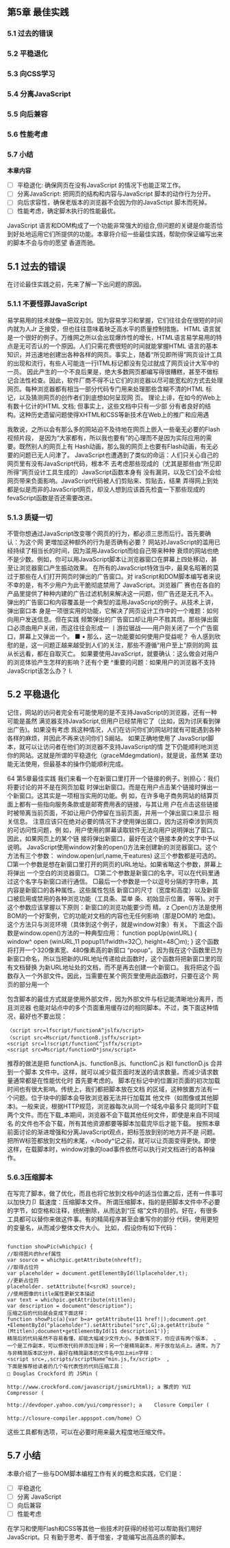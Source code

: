 ##  第5章 最佳实践
###  5.1 过去的错误
###  5.2 平稳退化
###  5.3 向CSS学习
###  5.4 分离JavaScript
###  5.5 向后兼容
###  5.6 性能考虑
###  5.7 小结

**本章内容**
- [ ] 平稳退化: 确保网页在没有JavaScript 的情况下也能正常工作。
- [ ] 分离JavaScript: 把网页的结构和内容与JavaScript 脚本的动作行为分开。
- [ ] 向后求容性，确保老版本的浏览器不会因为你的JavaSctipt 脚木而死掉。
- [ ] 性能考虑，确定脚木执行的性能最优。  

JavaScript 语言和DOM构成了一个功能非常强大的组合,但问题的关键是你能否恰到好处地运用它们所提供的功能。本章将介绍一些最佳实践，帮助你保证编写出来的脚本不会与你的愿望
香道而驰。

##  5.1 过去的错误  

在讨论最住实践之前，先来了解一下出问题的原因。  

###  5.1.1 不要怪罪JavaScript  

易学易用的技术就像一把双刃剑。因为容易学习和掌握，它们往往会在很短的时间内就为人Jr 乏接受，但也往往意味着映乏高水平的质量控制措施。
HTML 语言就是一个很好的例子。万维网之所以会出现爆炸性的增长，HTML语言易学易用的特点是无可否认的一个原因。人们只需花费很短的时间就能掌握HTML 语言的基本知识，并迅速地创建出各种各样的网页。事实上，随着“所见即所得”网页设计工具的出现和流行，有些人可能连一行ITML标记都没有见过就成了网页设计大军中的一员。
因此产生的一个不良后果是，绝大多数网页都编写得很糟糕，甚至不做标记合法性裣查。因此，软件厂商不得不让它们的浏览器以尽可能宽松的方式去处理网页。每种浏览器都有相当一部分代码专门用来处理那些含糊不清的HTML 标记，以及猜测网页的创作者们到底想如何呈现网
页。
理论上诽，在如今的Web上有数十亿计的HTML 文档; 但事实上，这些文档中只有一少部
分有者良好的结构。这种历史遗留问题使得XHTML和CSS等新技术在Web上的推广和应用遇


我敢说，之所以会有那么多的网站迫不及待地在网页上嵌入一些毫无必要的Flash视频片段， 是因为“大家都有，所以我也要有”的心理而不是因为实际应用的需要。既然别人的网页上有 Hash动画，那么我的网页上也要有Flash动画，有无必要的问题已无人问津了。
JavaScript也遭遇到了类似的命运：人们只关心自己的网页里有没有JavaScript代码，根本不 去考虑那些现成的（尤其是那些由“所见即所得”网页设计工具生成的）JavaScript函数本身有 没有漏洞，以及它们会不会给网页带来负面影响。JavaScript代码被人们剪贴来、剪贴去，结果 弄得网上到处都是似是而非的JavaScript网页，却没人想到应该首先检査一下那些现成的 fevaScript函数是否还需要改进。  

###  5.1.3 质疑一切  




不管你想通过JavaScript改变哪个网页的行为，都必须三思而后行。首先要确认：为这个网
更増加这种额外的行为是否确有必要？
网站对JavaScript的滥用已经持续了相当长的时间，因为滥用JavaScript而给自己带来种种
衰烦的网站也绝不是少数。例如，你可以用JavaScript脚本让浏览器窗口在屏幕上四处移动，甚
至让浏览器窗口产生振动效果。
在所有的JavaScript特效当中，最臭名昭著的莫过于那些在人们打开网页时弹出的广告窗口。对
iraScript和DOM脚本编写者来说不幸的是，有不少用户为此干脆彻底禁用了 JavaScript。浏览器厂
赛也在各自的产品里提供了种种内建的广告过滤机制来解决这一问题，但广告还是无孔不入。
弹出的广告窗口和内容覆盖是一个典型的滥用JavaScript的例子。从技术上讲，弹出窗口本
身是一项很实用的功能，它解决了网页设计工作中的一个难题：如何向用户发送信息。但在实践
频繁弹出的广告窗口却让用户不胜其烦。那些弹出窗口必须由用户关闭，而这往往会形成一
丨游拉锯战——用户刚关闭了一个广告窗口，屏幕上又弹出一个。
■ •
那么，这一功能要如何使用户受益呢？
令人感到欣慰的是，这一问题正越来越受到人们的关注，那些不遵循“用户至上”原则的网
兹从长远看，都在自取灭亡。
如果要使用JavaScript，就要确认：这么做会对用户的浏览体验产生怎样的影响？还有个更 ^重要的问题：如果用户的浏览器不支持JavaScript该怎么办？
I.  

##  5.2 平稳退化  

记住，网站的访问者完全有可能使用的是不支持JavaScript的浏览器，还有一种可能是虽然 满览器支持JavaScript,但用户已经禁用它了（比如，因为讨厌看到弹出广告)。如果没有考虑 爲这种情况，人们在访问你们的网站时就有可能遇到各种各样的麻烦，并因此不再来访问你们
S阚站。
如果正确地使用了 JavaScript脚本，就可以让访问者在他们的浏览器不支持JavaScript的情 芝下仍能顺利地浏览你的网站。这就是所谓的平稳退化（graceMdegmdation)，就是说，虽然某 垄功能无法使用，但最基本的操作仍能顺利完成。

64 第5章最佳实践
我们来看一个在新窗口里打开一个链接的例子。别担心：我们将要讨论的并不是在网页加载 时弹出新窗口。而是在用户点击某个链接时弹出一个新窗口。这其实是一项相当实用的功能。例 如，在许多电子商务网站的结算页面上都有一些指向服务条款或是邮寄费用表的链接，与其让用 户在点击这些链接时被带离当前页面，不如让用户仍停留在当前页面，并用一个弹出窗口来显示 相关信息。
注意应该只在绝对必要的情况下才使用弹出窗口，因为这将牵涉到网页的可访问性问题，例 如，用户使用的屏幕读取软件无法向用户说明弹出了窗口。因此，如果网页上的某个链 接将弹出新窗口，最好在这个链接本身的文字中予以说明。
JavaScript使用window对象的open()方法来创建新的浏览器窗口。这个方法有三个参数：
window.open(url,name,干eatures)
这三个参数都是可选的。
□第一个参数是想在新窗口里打开的网页的URL地址。如果省略这个参数，屏幕上将弹出 一个空白的浏览器窗口。
□第二个参数是新窗口的名字。可以在代码里通过这个名字与新窗口进行通信。
□最后一个参数是一个以逗号分隔的字符串，其内容是新窗口的各种属性。这些属性包括 新窗口的尺寸（宽度和高度）以及新窗口被启用或禁用的各种浏览功能（工具条、菜单 条、初始显示位置，等等)。对于这个参数应该掌握以下原则：新窗口的浏览功能要少而 精。	z
〇pen()方法是使用BOM的一个好案例，它的功能对文档的内容也无任何影响（那是DOM的 地盘)。这个方法只与浏览环境（具体到这个例子，就是window对象）有关。
下面这个函数是window.open()方法的一种典型应用：
function popUp(winURL) {
window^ open (winURL,11 popup11/fwidth=32〇, height=48〇m);
}
这个函数将打开一个320像素宽、480像素高的新窗口 “popup”。因为我在这个函数里已为 新窗口命名，所以当把新的URL地址传递给此函数时，这个函数将把新窗口里的现有文档替换 为新URL地址处的文档，而不是再去创建一个新窗口。
我将把这个函数存入一个外部文件。因此，当需要在某个网页里使用此函数时，只要在这个 网页的<head>部分用一个<script>标签导入那个外部文件即可。函数本身不会对网页的可访问性 产生任何影响，会影响到网页的只是：我将如何使用此函数。
调用popUp函数的一个办法是使用伪协议（pseudo-protocol)。
“javascript:” 伪协议
“真”协议用来在因特网上的计算机之间传输数据包，如HTTP协议(http://)、FTP协议(ftp://)

5.2平稳退化 65
等，伪协议则是一种非标准化的协议。“javascript:”伪协议让我们通过一个链接来调用JavaScript
祿。
下面是通过“javascript”伪协议调用popUp()函数的具体做法：
<a href=,!javascript:popUp(1 http://www^example^com/1)ju>Example</a>
g	这条语句在支持“javascript”伪协议的浏览器中运行正常，较老的浏览器则会去尝试打开那
接但失败，支持这种伪协议但禁用了 JavaScript功能的浏览器会什么也不做。
总之，在HTML文档里通过“javascript:”伪协议调用JavaScript代码的做法非常不好。  

###  5.2.2 内嵌的事件处理函数  

我们已经在第4章的图片库脚本见识过事件处理函数的用途和用法了：把oncllck事件处理 运数作为属性嵌入<a>标签，该处理函数将在oncllck事件发生时调用图片切换函数。
这个技巧同样可以用来调用popup函数。但当在某个链接里用oncllck事件处理函数去打开 夢窗口时，这个链接的href属性似乎没有什么用处——与这个链接有关的重要信息已经都包括 £它的oncllck属性里了。这也正是我们经常会看到如下所示的链接的原因：
<a hre干onclick=MpopUp('httpr/Zwww.example• com/1);
• return false; ,r>Example<a>
因为在上面这条HTML指令里使用了 return false语句，这个链接不会真的被打开。“#”符 是一个仅供文档内部使用的链接记号（单就这条指令而言，“#”是未指向任何目标的内部链



戔;。在某些浏览器里，“#”链接指向当前文档的开头。把h「ef属性的值设置为“#”只是为了
一个空链接。实际工作全部由oncllck属性负责完成。
很遗憾，这个技巧与用“javascript”伪协议调用JavaScript代码的做法同样糟糕，因为它们
蔡不能平稳退化。如果用户已经禁用了浏览器的JavaScript功能，这样的链接将毫无用处。  

###  5.2.3 谁关心这个  

或许你对我反复强调“平稳退化”有些不解：让那些不支持或禁用了 JavaScript功能的浏览
香也能顺利地访问你的网站真的那么重要吗？
请想象一下，有个访问者来到了你的网站，他总是在浏览Web时同时禁用图像和JavaScript。
家肯定认为如今这样的用户已非常少见，而事实也正是如此。但这个访问者非常重要。
你想象的那个用户是一个搜索机器人（searchbot)。搜索机器人是一种自动化的程序，它们
氯览Web的目的是为了把各种网页添加到捜索引擎的数据库里。各大捜索引擎都有类似的程序。
目前，只有极少数搜索机器人能够理解JavaScript代码。所以，如果你的JavaScript网页不能平
稳退化，它们在搜索引擎上的排名就可能大受损害。
具体到popUp()函数，为其中的JavaScript代码预留出退路很简单：在链接里把href属性设
置为真实存在的URL地址，让它成为一个有效的链接，如下所示：
<a href=Hhttp://www^example•com/tr
• onclick=l,popUp(,http://www.exaniple^cornl; return false;,f>Example</a>

66 第5章最佳实践
因为URL地址出现了两次，上面这些代码显得有点冗长，但我们可以利用JavaScript语言把 它改写得简明一些。this可以用来代表任何一种当前元素，所以可以用this和getAttrlbuteO方 法提取出h「ef属性的值，如下所示：
<a href="http://www,examplK；om/’’
• onclick="popUp(this.getAttribute(rhref'); return false;”>Example</a>
老实说，上面这条语句没有精简多少。当前链接的h「ef属性还有一个更简明的引用办法 	使用由DOM提供的tlri s. href属性：
<a href=n http ://www* example •corn/11
^ onclick=npopUp(this.href; return false;f,>Example</a>
不管采用哪种方法，重要的是href属性现在已经有了合法的值。与h「ef= "javascript: •••" 或href ="#"相比，这几种变体的效果要好得多。
所以，在把href属性设置为真实存在的URL地址后，即使JavaScript已被禁用（或遇到了 捜索机)，这个链接也是可用的。虽然这个链接在功能上打了点儿折扣（因为它没有打开一个新 窗口），但它并没有彻底失效。这是一个经典的“平稳退化”的例子。
在本书此前介绍的所有技巧当中，这个技巧是最有用的，但它还有改进的余地。这个技巧 最明显的不足是：每当需要打开新窗口时，就不得不把一些JavaScript代码嵌入标记文档中。如 果能把包括事件处理函数在内的所有JavaScript代码全都放在外部文件里，这个技巧将更加完 善。  

##  5.3 向CSS学习  

此前，我曾以JavaScript和Flash为例，对技术会因为在诞生初期被人们滥用而造成恶劣后 果的问题进行了讨论。我们可以从过去的失误里学到很多东西。
不过，还有一些技术是从一开始就被人们小心谨慎地使用着的。我们可以从它们那里学到更 多的东西。  

###  5.3.1 结构与样式的分离  

CSS (层叠样式表）是一项了不起的技术。CSS可以让人们对网站设计工作中的各个方面做 出严格细致的控制。表面上看，CSS技术并无新内容，CSS能做到的用<table^fl<font^标签也 可以做到。CSS技术的最大优点是，它能够帮助你将Web文档的内容结构（标记）和版面设计 (样式）分离开来。
我们经常会遇到一些几乎每个元素都带有style属性的Web文档，而这是CSS技术最缺乏 效率的用法之一。真正能从CSS技术获益的方法，是把样式全部转移到外部文件中去。
与JavaScript和Flash相比，CSS的“出生”日期要晚得多。或许是已经从滥用JavaScript和 Flash的后果中吸取了教训的缘故，网页设计人员一开始使用CSS时就采用了一种深思熟虑、渐 进增强的态度。
把文档的结构和样式分为两部分的CSS技术给每个人都带来了方便。如果你的工作是编写的内容，现在只要集中精力把文档的内容正确地标记出来就行了，用不着再与充斥着<able> .^f〇nt>等标签的模板打交道，也就用不着再担心会把文档的版面设计弄得一团糟。如果你的工 修是设计网页的版面，现在只要集中精力把诸如颜色、字体和位置等在一些外部文件里设置妥当 盏行了，而无需再接触文档，最多只需要添加些类或是Id属性。
作为CSS技术的突出优点，文档结构与文档样式的分离可以确保网页都能平稳退化。具备 C5S支持的浏览器固然可以把网页呈现得美仑美奂，不支持或禁用了 CSS功能的浏览器同样可 网页的内容按照正确的结构显示出来。
按这种原则使用JavaScript时，我们可以从CSS身上借鉴到很多东西。  

###  5.3.2 渐进增强  

在网页设计人员当中流传着这样一句格言：“内容就是一切”。如果没有内容，创建网站还有
I用？
话虽如此，也不能简单地把原始内容发布到网上，而不加任何描述。内容需要用HTML或 TML之类的标记语言来描述。在创建网站的时候，给内容加上正确的HTML标记是第一个步 或许也是最重要的步骤。我们可以修正那句格言为“标记良好的内容就是一切”。
只有正确地使用标记语言才能对内容做出准确的描述。各种标记负责提供诸如“这是列表 獲\ “这是文本段落”之类的信息。如果不使用<11>、<P>之类的标签，我们就很难把它们区分
在给内容加上各种标记后，就可以使用各种CSS指令控制内容的显示效果。CSS指令构成 了一个表示层。这个表示层就像是一张透明的彩色薄膜，可以包裹到文档的结构上，使文档的内 容呈现出各种色彩。但即使去掉这个表示层，文档的内容也依然可以访问（只是缺乏色彩而已)。 所谓“渐进增强”就是用一些额外的信息层去包裹原始数据。按照“渐进增强”原则创建出 网页几乎（如果不是“全部”的话）都符合“平稳退化”原则。
类似于CSS，JavaScript和DOM提供的所有功能也应该构成一个额外的指令层。CSS代码负 衰提供关于“表示”的信息，JavaScript代码负责提供关于“行为”的信息。行为层的应用方式
与表不层一样。
要想获得最佳的“表示”效果，就应该把CSS代码从HTML文档里分离出来放在一些外部 文件里。像下面这样把CSS代码混杂在HTML文档里也不是不可以，但这种做法弊大于利：
<p style=Mfont-weight: bold; color: red;"> Be careful!.
</p>	、
更值得推荐的办法是，先把样式信息存入一个外部文件，再在文档的head部分用<11nk>标签 妄调用这个文件：
•warning { font-weight: bold;

68	第5章最佳实践
cl ass属性是样式与文档内容之间的联结纽带：
<p class=,lwarning,t>
Be careful!
</p>
这显然更容易阅读和理解，而且样式信息也更容易修改了。例如，假设你在100个文档里使 用了 warning类来排版各种警告信息，而现在想统一改变那些警告信息的显示效果，比如把它们 的颜色都从红色改为蓝色。那么，如果你已经把它们的表示层和结构分开了，就可以很容易地修 改样式了。
•warning { font-weight: bold; color: blue;
>
如果把这个样式混杂在那i〇〇个文档里，则不得不进行大量的“搜索并替换”操作。
显然，把CSS代码从HTML文档里分离出来可以让CSS工作得最好。这个适用于CSS表示 层的结论同样适用于JavaScript行为层。  

##  5.4 分离 JavaScript  

你此前见到的JavaScript代码都已经与HTML文档分得很开了。负责实际完成各项任务的 JavaScript函数都已存入外部文件，问题出现在内嵌的事件处理函数中。
类似于使用style属性，在HTML文档里使用诸如oncllck之类的属性也是一种既没有效率 又容易引发问题的做法。如果我们用一个“挂钩”、，就像CSS机制中的class或Id属性那样，把 JavaScript代码调用行为与HTML文档的结构和内容分离开，网页就会健壮得多。那么，可否用 下面这条语句来表明“当这个链接被点击时，它将调用popUpO函数”的意思呢？
<a href-Mhttp://www•example•com/n class=,,popup,l>Example</a>
我很高兴告诉大家：完全可以这样做。JavaScript语言不要求事件必须在HTML文档里处理， 我们可以在外部JavaScript文件里把一个事件添加到HTML文档中的某个元素上：
element.event = action...
关键是怎样才能把应该获得这个事件的元素确定下来。这个问题可以利用class或Id属性 来解决。
如果想把一个事件添加到某个带有特定Id属性的元素上，用getElementByld就可以解决问题:
getElementByld(id).event = action
如果事情涉及多个元素，我们可以用getElementsByTagName和getAttribute把事件添加到有 着特定属性的一组元素上。
具体步骤如下所示。
把文档里的所有链接全放入一个数组里。
遍历数组。
如果某个链接的cl ass属性等于popup，就表示这个链接在被点击时应该调用popUpO函数。


人把这个链接的href属性值传递给popUp()函数；
B.取消这个链接的默认行为，不让这个链接把访问者带离当前窗口。 面是实现上述步骤的JavaScript代码：
var links = document.getElementsByTagName(Mafl); for (var i=0; i<links*length; i++) { if (links[i].getAttribute(Mclass!f) == npopupH) { links[i]^onclick = function() { popUp(this^getAttribute(,!hrefrt)); return false:
以上代码将把调用popUpO函数的oncli'ck事件添加到有关的链接上。只要把它们存入一个外
JavaScript文件，就等于是把这些操作从HTML文档里分离出来了。而这就是“分离JavaScript”
义。
还有个问题需要解决：如果把这段代码存入外部JavaScript文件，它们将无法正常运行。因
段代码的第一行是：
var links = document^getElementsByTagName(,laM);
这条语句将在JavaScript文件被加载时立刻执行。如果JavaScript文件是从HTML文档的
w分用<sc「1pt>标签调用的，它将在HTML文档之前加载到浏览器里。同样，如果<sc「1pt>
位于文档底部</body>之前，就不能保证哪个文件最先结束加载（浏览器可能一次加载多个)。
运为脚本加载时文档可能不完整，所以模型也不完整。没有完整的DOM, getElementsByTagName
等方法就不能正常工作。
必须让这些代码在HTML文档全部加载到浏览器之后马上开始执行。还好，HTML文档全 奪 加载完毕时将触发一个事件，这个事件有它自己的事件处理函数。
文档将被加载到一个浏览器窗口里，document对象又是window对象的一个属性。当window 诗象触发onload事件时，document对象已经存在。
我将把我的JavaScript代码打包在prepareLInks函数里，并把这个函数添加到window对象的 7]oad事件上去。这样一来，DOM就可以正常工作了：

window.onload = prepareLinks;
function prepareLinks() {
var links = document•getElementsByTagName(tlan);
for (var i=〇; i<links^length; i++) {
if (links[i]^getAttribute(HclassH)
links[i]•onclick = function() {
popUp(this^getAttribute(l,href,1));
return false;

"popup”） {
别忘记把popup函数也保存到那个外部JavaScript文件里去:

function popUp(winURL) {
window^open(winURL/,popup,f/lwidth=320,height=480n);
这是一个非常简单的例子，但它演示了怎样才能成功地把行为与结构分离开来。在第6章， 我还会介绍几种可以在文档加载时把事件添到元素上去的巧妙办法。  

##  5.5 向后兼容  

正如前面反复强调的那样，你的网站的访问者很可能未启用JavaScript功能。此外，不同的 浏览器对JavaScript的支持程度也不一样。绝大多数浏览器都能或多或少地支持JavaScript，而绝 大多数现代的浏览器对DOM的支持都非常不错。但比较古老的浏览器却很可能无法理解DOM 提供的方法和属性。因此，即使某位用户在访问你的网站时使用的是支持JavaScript的浏览器， 某些脚本也不一定能正常工作。  

###  5.5.1 对象检测  

针对这一问题的最简单的解决方案是，检测浏览器对JavaScript的支持程度。这有点儿像游 乐园里的警告牌：“你必须达到这一身高才能参与这项游乐活动”。换句话说，需要在D0M脚本 里表达出下面这个含义：“你必须理解这么多的JavaScript语言才能执行这些语句”。
这个解决方案很容易实现：只要把某个方法打包在一个If语句里，就可以根据这条If语句 的条件表达式的求值结果是true (这个方法存在）还是false (这个方法不存在）来决定应该采 取怎样的行动。这种检测称为对象检测（objectdetecticm)。第2章介绍过，几乎所有的东西（包 括各种方法在内)都可以被当做对象来对待，而这意味着我们可以容易地把不支持某个特定D0M 方法的浏览器检测出来：
if (method) { statements
}
例如，如果有一个使用了 getElementByldO方法的函数，就可以在调用getElementByldO方法 之前先检査用户所使用的浏览器是否支持这个方法。在使用对象检测时，一定要删掉方法名后面 的圆括号，如果不删掉，测试的将是方法的结果，无论方法是否存在。
function myFunction() { if (documentsgetElementByld) { statements using getElementByld
}
>
因此，如果某个浏览器不支持getElementByldO方法，它就永远也不会执行使用此方法的语句。
这个解决方案的唯一不足是，如此编写出来的函数会增加一对花括号。如果需要在函数里检 测多个D0M方法和/或属性是否存在，这个函数中最重要的语句就会被深埋在一层又一层的花括 号里。而这样的代码往往很难阅读和理解。
把测试条件改为“如果你不理解这个方法，请离开”则更简单。
为了把测试条件从“如果你理解……”改为“如果你不理解……”，需要使用“逻辑非”操

?，这个操作符在JavaScript语言里表示为一个惊叹号：
if (!method)
測试条件中的“……请离开”可以用一条「eturn语句来实现。因为这相当于中途退出函数， 址它返回布尔值false比较贴切。用来测试getElementByld是否存在的语句如下所示：
if (IgetElementByld) { return false;
因为花括号部分只有「eturn false —条语句，我们可以把它简写成一行：
if (IgetElementByld) return false;
如果需要测试多个方法或属性是否存在，可以用“逻辑或”操作符将其合并，这个操作符在 pfe%BScript语言里表示为两个竖线符号。如下所示：
if (IgetElementByld || IgetElementsByTagName) return false;
如果这是游乐园里的一块警告牌的话，它的意思是“如果你不理解getElementByld和 ^ElementsByTagName，你就不能参与这项游乐活动”。
现在，我将按照这一思路，在用来把oncllck事件添加到链接上去的网页加载脚本里插入一 条if语句。那个脚本里使用了 getElementsB/TagName，所以需要插入一条If语句去检査浏览器是 否理解这个方法：
window^onload = function() { if (!document•getElementsByTagName) return false; var Inks = document•getElementsByTagName(lfalf); for (var i=〇; i<lnks^length; i++) { if (lnks[i].getAttribute("class") == "popup") { lnks[i]^onclick = function() { popUp(this,getAttribute("href")); return false;
虽然只是一条简单的if语句，但它可以确保那些/古老的”浏览器不会因为我的脚本代码 齑出问题。这么做是为了让脚本有良好的向后兼容性。为我在给网页添加各有关行为时始终遵 循了 “渐进增强”的原则，所以可以确切地知道我添加的那些都能平稳退化，我的网页在那些“古 老的”浏览器里也能正常浏览。那些只支持一部分JavaScript功能但不支持DOM的浏览器仍可 以访问我的网页的内容。  

###  5.5.2 浏览器嗅探技术  

在JavaScript脚本代码里，在使用某个特定的方法或属性之前，先测试它是否真实存在是确 保向后兼容性最安全和最可信的办法，但它并不是唯一的办法。在浏览器市场群雄逐鹿的那个年 代，一种称为浏览器嗅探（browsersniffimg)的技术曾经非常流行。
“浏览器嗅探”指通过提取浏览器供应商提供的信息来解决向后兼容问题。从理论上讲，可

72	第5章最佳实践
以通过JavaScript代码检索关于浏览器品牌和版本的信息，这些信息可以用来改善JavaScript脚 本代码的向后兼容性，但这是一种风险非常大的技术。
首先，浏览器有时会“撒谎”。因为历史原因，有些浏览器会把自己报告为另外一种浏览器， 还有一些浏览器允许用户任意修改这些信息。
其次，为了适用于多种不同的浏览器，浏览器嗅探脚本会变得越来越复杂。如果想让浏览器 嗅探脚本能够跨平台工作，就必须测试所有可能出现的供应商和版本号组合。这是^个无穷尽的 任务，测试的组合情况越多，代码就越复杂和冗长。
最后，许多浏览器嗅探脚本在进行这类测试时要求浏览器的版本号必须得到精确的匹配。因 此，每当市场上出现新版本时，就不得不修改这些脚本。
令人感到欣慰的是，充满着风险的浏览器嗅探技术正在被更简单也更健壮的对象检测技术所 取代。  

##  5.6 性能考虑  

很多人都会忽视脚本对Web应用整体性能的影响。为保证应用流畅地运行，在为文档编写 和应用脚本时，需要注意一些问题。  

###  5.6.1 尽量少访问DOM和尽量减少标记  

访问DOM的方式对脚本性能会产生非常大的影响。以下面代码为例：
i千（doamient.getElementsByTagMame(’ra").length > 0) { var links = document•getElementsByTagName(Hafr); for (var i=0; i<links-length; i++) {
//对每个链接做点处理
搞清楚这段代码要干什么，自然就会明白问题在哪里了。首先，它取得了所有<a>元素，然 后检査它们的个数是不是大于〇:
if (document.getElementsByTagMame(na").length > 0) {
然后，如果大于〇,它会再次取得^有<a>元素，循环遍历这些元素并应用某些操作：
var links = documentsgetElementsByTagName(,*a11); for (var i=0; iclinks•length; i++) {
虽然这段代码可以运行，但它不能保持最优的性能。不管什么时候，只要是查询DOM中的 某些元素，浏览器都会搜索整个DOM树，从中査找可能匹配的元素。这段代码居然使用了两次 getElementsByTagName方法去执行相同的操作，浪费了一次搜索。更好的办法是把第一次捜索的结 果保存在一个变量中，然后在循环里重用该结果，比如：
var links = document•getEleir)entsByTagName(Hatl); if (links.length > 0) {
for (var i=〇; i<links•length; i++) {	'
//对每个链接做点处理

这样一来，代码功能没有变，但捜索DO。的次数由两次降低到了一次。
前面例子中的问题还比较容易发现。要是你有多个函数重复做同一件事，恐怕就不太好发现 了。比如，要是有一个函数检査每个链接中的popup类，而另外一个函数检查每个链接中的hover 类，那么同样也会造成捜索浪费。在多个函数都会取得一组类似元素的情况下，可以考虑重构代 码，把搜索结果保存在一个全局变量里，或者把一组元素直接以参数形式传递给函数。
另一个需要注意的地方，就是要尽量减少文档中的标记数量。过多不必要的元素只会增加 DOM树的规模，进而增加遍历DOM树以查找特定元素的时间。  

###  5.6.2 合并和放置脚本  

本书中的多数示例都使用外部脚本文件，在文档中通S<scr1pt>元素把它们包含进来，如下
<script rc=flscript/function^jsfl></script>
包含脚本的最佳方式就是使用外部文件，因为外部文件与标记能清晰地分离开，而且浏览器 也能对站点中的多个页面重用缓存过的相同脚本。不过，类下面这种情况，最好也不要出现：
```
〈script src=lfscript/functionA^jslfx/script>
〈script src=Mscript/functionB.jsffx/script>
<script src=l!script/functionC^jsffx/script>
<script src=Mscript/functionD*jsnx/script>
```
推荐的做法是把 functlonA.js、functlonB.js、functlonC.js 和I functlonD.js 合并到一个脚本 文件中。这样，就可以减少载页面时发送的请求数量。而减少请求数量通常都是在性能优化时 首先要考虑的。
脚本在标记中的位置对页面的初次加载时间也有很大影响。传统上，我们都把脚本放在文档 的<head>区域，这种放置方法有一个问题。位于<head>块中的脚本会导致浏览器无法并行加载其 他文件（如图像或其他脚本)。一般来说，根据HTTP规范，浏览器每次从同一个域名中最多只 能同时下载两个文件。而在下载_本期间，浏览器不会下载其他任何文件，即使是来自不同域名 的文件也不会下载，所有其他资源都要等脚本加载完毕后才能下载。
按照本章前面讨论的渐进增强和分离JavaScript观点，把<scr1pt>标签放到别的地方并不是 问题。把所W<scr1pt>标签都放到文档的末尾，</body^记之前，就可以让页面变得更快。即使 这样，在载脚本时，window对象的load事件依然可以执行对文档进行的各种操作。  

###  5.6.3压缩脚本  

在写完了脚本，做了优化，而且也将它放到文档中的适当位置之后，还有一件事可以加快力卩 载速度：压缩脚本文件。
所谓压缩脚本，指的是把脚本文件中不必要的字节，如空格和注释，统统删除，从而达到“压 缩”文件的目的。好在，有很多工具都可以替你来做这件事。有的精简程序甚至会重写你的部分 代码，使用更短的变量名，从而减少整体文件大小。
比如，.假设你有如下代码：

```

function showPic(whichpic) {
//取得图片的href属性
var source = whichpic.getAttribute(nhreftf);
//取得占位符
var placeholder = document.getElementById(llplaceholder,t);
//更新占位符
placeholder. setAttribute(f<srcHJ source);
//使用图像的title属性更新文本描述
var text = whichpic.getAttribute(ntitlen);
var description = document"description");
压缩之后的代码就会变成下面这样：
function showPic(a){var b=a• getAttribute(11 href!|);document.get •ElementById("placeholder").setAttribute("src",G);a.getAttribute ^ (Mtitlen);document•getElementById(11 description1')};
精简后的代码虽然不容易看懂，却能大幅减少文件大小。多数情况下，你应该有两个版本， 、一个是工作副本，可以修改代码并添加注释；另一个是精简副本，用于放在站点上。通常，为了 与非精简版本区分开，最好在精简副本的文件名中加上min字样：
<script src=,,scripts/scriptName^min.js,fx/script>	,
下面是推荐给读者的几个有代表性的代码压缩工具：
□ Douglas Crockford 的 JSMin (

http://www.crockford.com/javascript/jsmirLhtml); a 雅虎的 YUI Compressor (

http://devdoper.yahoo.com/yui/compressor); a	Closure Compiler (

http://closure-compiler.appspot.com/home) 〇
```
这些工具都有选项，可以在必要时用来最大程度地压缩文件。  

##  5.7 小结  

本章介绍了一些与DOM脚本编程工作有关的概念和实践，它们是：
- [ ] 平稳退化
- [ ] 分离 JavaScript
- [ ] 向后兼容
- [ ] 性能考虑  

在学习和使用Flash和CSS等其他一些技术时获得的经验可以帮助我们用好JavaScript。只 有勤于思考、善于借鉴，才能编写出高品质的脚本。



